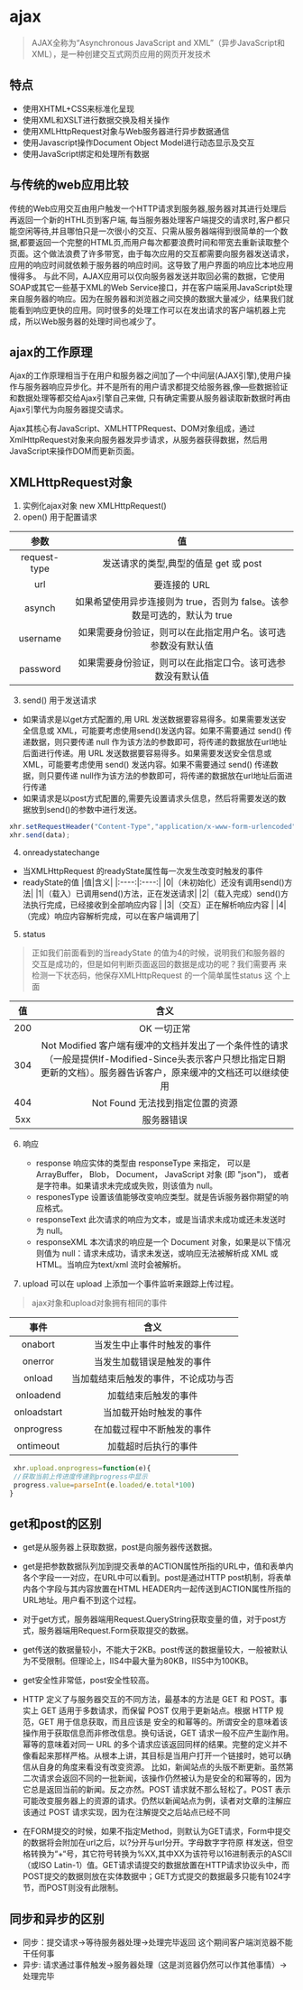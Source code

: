# ajax
> AJAX全称为“Asynchronous JavaScript and XML”（异步JavaScript和XML），是一种创建交互式网页应用的网页开发技术

## 特点
  * 使用XHTML+CSS来标准化呈现
  * 使用XML和XSLT进行数据交换及相关操作
  * 使用XMLHttpRequest对象与Web服务器进行异步数据通信
  * 使用Javascript操作Document Object Model进行动态显示及交互
  * 使用JavaScript绑定和处理所有数据

## 与传统的web应用比较
  传统的Web应用交互由用户触发一个HTTP请求到服务器,服务器对其进行处理后再返回一个新的HTHL页到客户端, 每当服务器处理客户端提交的请求时,客户都只能空闲等待,并且哪怕只是一次很小的交互、只需从服务器端得到很简单的一个数据,都要返回一个完整的HTML页,而用户每次都要浪费时间和带宽去重新读取整个页面。这个做法浪费了许多带宽，由于每次应用的交互都需要向服务器发送请求，应用的响应时间就依赖于服务器的响应时间。这导致了用户界面的响应比本地应用慢得多。
  与此不同，AJAX应用可以仅向服务器发送并取回必需的数据，它使用SOAP或其它一些基于XML的Web Service接口，并在客户端采用JavaScript处理来自服务器的响应。因为在服务器和浏览器之间交换的数据大量减少，结果我们就能看到响应更快的应用。同时很多的处理工作可以在发出请求的客户端机器上完成，所以Web服务器的处理时间也减少了。

## ajax的工作原理
Ajax的工作原理相当于在用户和服务器之间加了—个中间层(AJAX引擎),使用户操作与服务器响应异步化。并不是所有的用户请求都提交给服务器,像—些数据验证和数据处理等都交给Ajax引擎自己来做, 只有确定需要从服务器读取新数据时再由Ajax引擎代为向服务器提交请求。<br>

Ajax其核心有JavaScript、XMLHTTPRequest、DOM对象组成，通过XmlHttpRequest对象来向服务器发异步请求，从服务器获得数据，然后用JavaScript来操作DOM而更新页面。
## XMLHttpRequest对象
  1. 实例化ajax对象 new XMLHttpRequest()
  2. open() 用于配置请求

|参数|值|
|:----:|:----:|
|request-type|发送请求的类型,典型的值是 get 或 post|
|url|要连接的 URL|
|asynch|如果希望使用异步连接则为 true，否则为 false。该参数是可选的，默认为 true|
|username|如果需要身份验证，则可以在此指定用户名。该可选参数没有默认值|
|password|如果需要身份验证，则可以在此指定口令。该可选参数没有默认值|
  3. send() 用于发送请求
   * 如果请求是以get方式配置的,用 URL 发送数据要容易得多。如果需要发送安全信息或 XML，可能要考虑使用send()发送内容。如果不需要通过 send() 传递数据，则只要传递 null 作为该方法的参数即可，将传递的数据放在url地址后面进行传递。用 URL 发送数据要容易得多。如果需要发送安全信息或 XML，可能要考虑使用 send() 发送内容。如果不需要通过 send() 传递数据，则只要传递 null作为该方法的参数即可，将传递的数据放在url地址后面进行传递
   * 如果请求是以post方式配置的,需要先设置请求头信息，然后将需要发送的数据放到send()的参数中进行发送。
```javascript
xhr.setRequestHeader("Content-Type","application/x-www-form-urlencoded");
xhr.send(data);
```
 4. onreadystatechange
  * 当XMLHttpRequest 的readyState属性每一次发生改变时触发的事件
  * readyState的值
  |值|含义|
  |:----:|:----:|
  |0|（未初始化）还没有调用send()方法|
  |1|（载入）已调用send()方法，正在发送请求|
  |2|（载入完成）send()方法执行完成，已经接收到全部响应内容 |
  |3|（交互）正在解析响应内容 |
  |4|（完成）响应内容解析完成，可以在客户端调用了|
5. status
 > 正如我们前面看到的当readyState 的值为4的时候，说明我们和服务器的
    交互是成功的，但是如何判断页面返回的数据是成功的呢？我们需要再
    来检测一下状态码，他保存XMLHttpRequest 的一个简单属性status 这
    个上面

  |值|含义|
  |:----:|:----:|
  |200|OK 一切正常|
  |304|Not Modified 客户端有缓冲的文档并发出了一个条件性的请求（一般是提供If-Modified-Since头表示客户只想比指定日期更新的文档）。服务器告诉客户，原来缓冲的文档还可以继续使用|
  |404|Not Found 无法找到指定位置的资源|
  |5xx|服务器错误|

 6. 响应
     * response 响应实体的类型由 responseType 来指定， 可以是 ArrayBuffer， Blob， Document， JavaScript 对象 (即 "json")， 或者是字符串。如果请求未完成或失败，则该值为 null。
     * responesType 设置该值能够改变响应类型。就是告诉服务器你期望的响应格式。
     * responseText 此次请求的响应为文本，或是当请求未成功或还未发送时为 null。
     * responseXML 本次请求的响应是一个 Document 对象，如果是以下情况则值为 null：请求未成功，请求未发送，或响应无法被解析成 XML 或 HTML。当响应为text/xml 流时会被解析。

 7.  upload
 可以在 upload 上添加一个事件监听来跟踪上传过程。

> ajax对象和upload对象拥有相同的事件

|事件|含义|
|:----:|:-----:|
|onabort|当发生中止事件时触发的事件|
|onerror|当发生加载错误是触发的事件|
|onload|当加载结束后触发的事件，不论成功与否|
|onloadend|加载结束后触发的事件|
|onloadstart|当加载开始时触发的事件|
|onprogress|在加载过程中不断触发的事件|
|ontimeout|加载超时后执行的事件|

```javascript
 xhr.upload.onprogress=function(e){
 //获取当前上传进度传递到progress中显示
 progress.value=parseInt(e.loaded/e.total*100)
}
```
## get和post的区别
* get是从服务器上获取数据，post是向服务器传送数据。
* get是把参数数据队列加到提交表单的ACTION属性所指的URL中，值和表单内各个字段一一对应，在URL中可以看到。post是通过HTTP post机制，将表单内各个字段与其内容放置在HTML HEADER内一起传送到ACTION属性所指的URL地址。用户看不到这个过程。
* 对于get方式，服务器端用Request.QueryString获取变量的值，对于post方式，服务器端用Request.Form获取提交的数据。
* get传送的数据量较小，不能大于2KB。post传送的数据量较大，一般被默认为不受限制。但理论上，IIS4中最大量为80KB，IIS5中为100KB。

*  get安全性非常低，post安全性较高。
*  HTTP 定义了与服务器交互的不同方法，最基本的方法是 GET 和 POST。事实上 GET 适用于多数请求，而保留 POST 仅用于更新站点。根据 HTTP 规范，GET 用于信息获取，而且应该是 安全的和幂等的。所谓安全的意味着该操作用于获取信息而非修改信息。换句话说，GET 请求一般不应产生副作用。幂等的意味着对同一 URL 的多个请求应该返回同样的结果。完整的定义并不像看起来那样严格。从根本上讲，其目标是当用户打开一个链接时，她可以确信从自身的角度来看没有改变资源。 比如，新闻站点的头版不断更新。虽然第二次请求会返回不同的一批新闻，该操作仍然被认为是安全的和幂等的，因为它总是返回当前的新闻。反之亦然。POST 请求就不那么轻松了。POST 表示可能改变服务器上的资源的请求。仍然以新闻站点为例，读者对文章的注解应该通过 POST 请求实现，因为在注解提交之后站点已经不同
*  在FORM提交的时候，如果不指定Method，则默认为GET请求，Form中提交的数据将会附加在url之后，以?分开与url分开。字母数字字符原 样发送，但空格转换为“+“号，其它符号转换为%XX,其中XX为该符号以16进制表示的ASCII（或ISO Latin-1）值。GET请求请提交的数据放置在HTTP请求协议头中，而POST提交的数据则放在实体数据中；GET方式提交的数据最多只能有1024字节，而POST则没有此限制。

## 同步和异步的区别
   * 同步：提交请求->等待服务器处理->处理完毕返回 这个期间客户端浏览器不能干任何事
   * 异步: 请求通过事件触发->服务器处理（这是浏览器仍然可以作其他事情）->处理完毕
